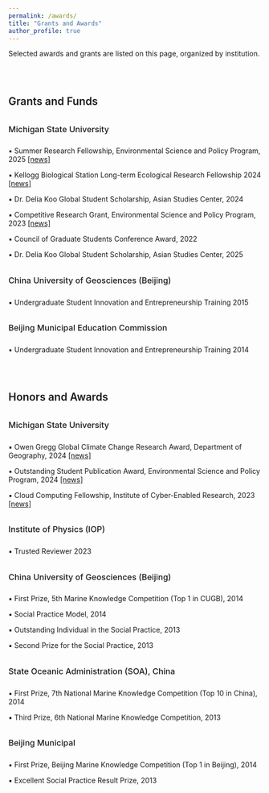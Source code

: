 ```yaml
---
permalink: /awards/
title: "Grants and Awards"
author_profile: true
---
```


<style>
h2 {
 margin-top: 3.5em;     /* more spacing between sections */
 margin-bottom: 0.6em;
 font-weight: 600;
}

h3 {
 margin-top: 2em;
 margin-bottom: 1.5em;
 font-weight: 500;
}

/* Remove any default underline or after-pseudo content */
h2::after {
 display: none !important;
}

h3::after {
 display: none !important;
}

ul li, ol li {
 margin-bottom: 0.25em;
}

/* Completely hide any HR if accidentally left in */
hr {
 display: none !important;
}
</style>

Selected awards and grants are listed on this page, organized by institution.

## Grants and Funds
### Michigan State University
▪ Summer Research Fellowship, Environmental Science and Policy Program, 2025 <a href="https://espp.msu.edu/resources/summer-research-fellowships.html">[news]</a>

▪ Kellogg Biological Station Long-term Ecological Research Fellowship 2024 <a href="https://lter.kbs.msu.edu/get-involved/lter-graduate-fellowships/">[news]</a>

▪ Dr. Delia Koo Global Student Scholarship, Asian Studies Center, 2024

▪ Competitive Research Grant, Environmental Science and Policy Program, 2023 <a href="https://espp.msu.edu/resources/competitive-research-grant.html">[news]</a>

▪ Council of Graduate Students Conference Award, 2022

▪ Dr. Delia Koo Global Student Scholarship, Asian Studies Center, 2025 

### China University of Geosciences (Beijing)
▪ Undergraduate Student Innovation and Entrepreneurship Training 2015

### Beijing Municipal Education Commission
▪ Undergraduate Student Innovation and Entrepreneurship Training 2014

## Honors and Awards
### Michigan State University
▪ Owen Gregg Global Climate Change Research Award, Department of Geography, 2024 <a href="https://geo.msu.edu/news-events/news/2024-05-20.html">[news]</a>

▪ Outstanding Student Publication Award, Environmental Science and Policy Program, 2024 <a href="https://espp.msu.edu/resources/publication-awards.html">[news]</a>

▪ Cloud Computing Fellowship, Institute of Cyber-Enabled Research, 2023 <a href="https://icer.msu.edu/News/2023-Cloud-Computing-Fellows-Embark-on-Journey-of-Innovation">[news]</a>

### Institute of Physics (IOP)
▪ Trusted Reviewer 2023

### China University of Geosciences (Beijing)
▪ First Prize, 5th Marine Knowledge Competition (Top 1 in CUGB), 2014

▪ Social Practice Model, 2014

▪ Outstanding Individual in the Social Practice, 2013

▪ Second Prize for the Social Practice, 2013

### State Oceanic Administration (SOA), China
▪ First Prize, 7th National Marine Knowledge Competition (Top 10 in China), 2014

▪ Third Prize, 6th National Marine Knowledge Competition, 2013

### Beijing Municipal
▪ First Prize, Beijing Marine Knowledge Competition (Top 1 in Beijing), 2014

▪ Excellent Social Practice Result Prize, 2013

